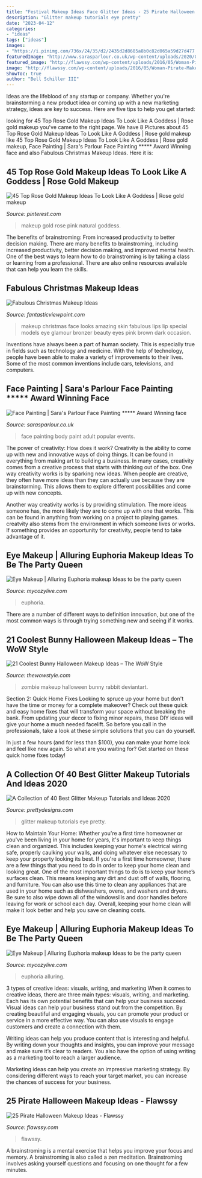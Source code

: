 ```yaml
---
title: "Festival Makeup Ideas Face Glitter Ideas - 25 Pirate Halloween Makeup Ideas"
description: "Glitter makeup tutorials eye pretty"
date: "2023-04-12"
categories:
- "ideas"
tags: ["ideas"]
images:
- "https://i.pinimg.com/736x/24/35/d2/2435d2d8685a8b0c82d065a59d27d477.jpg"
featuredImage: "http://www.sarasparlour.co.uk/wp-content/uploads/2020/04/20190704_1844052.jpg"
featured_image: "http://flawssy.com/wp-content/uploads/2016/05/Woman-Pirate-Makeup-Ideas.jpg"
image: "http://flawssy.com/wp-content/uploads/2016/05/Woman-Pirate-Makeup-Ideas.jpg"
ShowToc: true
author: "Bell Schiller III"
---
```



Ideas are the lifeblood of any startup or company. Whether you're brainstorming a new product idea or coming up with a new marketing strategy, ideas are key to success. Here are five tips to help you get started: 

	

		
looking for 45 Top Rose Gold Makeup Ideas To Look Like A Goddess | Rose gold makeup you've came to the right page. We have 8 Pictures about 45 Top Rose Gold Makeup Ideas To Look Like A Goddess | Rose gold makeup like 45 Top Rose Gold Makeup Ideas To Look Like A Goddess | Rose gold makeup, Face Painting | Sara&#039;s Parlour Face Painting ***** Award Winning face and also Fabulous Christmas Makeup Ideas. Here it is:
		
    
## 45 Top Rose Gold Makeup Ideas To Look Like A Goddess | Rose Gold Makeup

<img loading=lazy src="https://i.pinimg.com/736x/24/35/d2/2435d2d8685a8b0c82d065a59d27d477.jpg" onerror="this.onerror=null;this.src='https://tse2.mm.bing.net/th?id=OIP.Qg7an22LfPnfiJjn8OY-SgHaLG&amp;pid=15.1';" alt="45 Top Rose Gold Makeup Ideas To Look Like A Goddess | Rose gold makeup">

_Source: pinterest.com_

>makeup gold rose pink natural goddess. 

	

The benefits of brainstroming: From increased productivity to better decision making.
There are many benefits to brainstroming, including increased productivity, better decision making, and improved mental health. One of the best ways to learn how to do brainstroming is by taking a class or learning from a professional. There are also online resources available that can help you learn the skills.

    
## Fabulous Christmas Makeup Ideas

<img loading=lazy src="http://www.fantasticviewpoint.com/wp-content/uploads/2013/11/Amazing-Christmas-Face-Make-Up-Ideas-Looks-2013-2014-10.jpg" onerror="this.onerror=null;this.src='https://tse1.mm.bing.net/th?id=OIP.X-LLV98NssjPu_Hq7rvMhwHaLK&amp;pid=15.1';" alt="Fabulous Christmas Makeup Ideas">

_Source: fantasticviewpoint.com_

>makeup christmas face looks amazing skin fabulous lips lip special models eye glamour bronzer beauty eyes pink brown dark occasion. 

	

Inventions have always been a part of human society. This is especially true in fields such as technology and medicine. With the help of technology, people have been able to make a variety of improvements to their lives. Some of the most common inventions include cars, televisions, and computers.

    
## Face Painting | Sara&#039;s Parlour Face Painting ***** Award Winning Face

<img loading=lazy src="http://www.sarasparlour.co.uk/wp-content/uploads/2020/04/20190704_1844052.jpg" onerror="this.onerror=null;this.src='https://tse1.mm.bing.net/th?id=OIP.v4D4tlJ0WjZcBZFmJeUy0gHaOD&amp;pid=15.1';" alt="Face Painting | Sara&#039;s Parlour Face Painting ***** Award Winning face">

_Source: sarasparlour.co.uk_

>face painting body paint adult popular events. 

	

The power of creativity: How does it work?
Creativity is the ability to come up with new and innovative ways of doing things. It can be found in everything from making art to building a business. In many cases, creativity comes from a creative process that starts with thinking out of the box.
One way creativity works is by sparking new ideas. When people are creative, they often have more ideas than they can actually use because they are brainstorming. This allows them to explore different possibilities and come up with new concepts.

Another way creativity works is by providing stimulation. The more ideas someone has, the more likely they are to come up with one that works. This can be found in anything from working on a project to playing games. creatvity also stems from the environment in which someone lives or works. If something provides an opportunity for creativity, people tend to take advantage of it.

    
## Eye Makeup | Alluring Euphoria Makeup Ideas To Be The Party Queen

<img loading=lazy src="https://mycozylive.com/wp-content/uploads/2020/08/11-1.jpg" onerror="this.onerror=null;this.src='https://tse4.mm.bing.net/th?id=OIP.jBCmJYiMqt_ln94G6A-NhwHaKC&amp;pid=15.1';" alt="Eye Makeup | Alluring Euphoria makeup Ideas to be the party queen">

_Source: mycozylive.com_

>euphoria. 

	

There are a number of different ways to definition innovation, but one of the most common ways is through trying something new and seeing if it works.

    
## 21 Coolest Bunny Halloween Makeup Ideas – The WoW Style

<img loading=lazy src="http://thewowstyle.com/wp-content/uploads/2016/07/Zombie-Bunny-Halloween-Makeup.jpg" onerror="this.onerror=null;this.src='https://tse3.mm.bing.net/th?id=OIP.TTEcajhstJOB1jXQ-hJ8CQHaJ_&amp;pid=15.1';" alt="21 Coolest Bunny Halloween Makeup Ideas – The WoW Style">

_Source: thewowstyle.com_

>zombie makeup halloween bunny rabbit deviantart. 

	

Section 2: Quick Home Fixes
Looking to spruce up your home but don't have the time or money for a complete makeover? Check out these quick and easy home fixes that will transform your space without breaking the bank.
From updating your decor to fixing minor repairs, these DIY ideas will give your home a much needed facelift. So before you call in the professionals, take a look at these simple solutions that you can do yourself.

In just a few hours (and for less than $100), you can make your home look and feel like new again. So what are you waiting for? Get started on these quick home fixes today!

    
## A Collection Of 40 Best Glitter Makeup Tutorials And Ideas 2020

<img loading=lazy src="http://www.prettydesigns.com/wp-content/uploads/2017/12/a-collection-of-40-best-glitter-makeup-tutorials-and-ideas-for-2018-8.jpg" onerror="this.onerror=null;this.src='https://tse4.mm.bing.net/th?id=OIP.9RsxzN1Dcp1DTlo8BuCzTQHaHa&amp;pid=15.1';" alt="A Collection of 40 Best Glitter Makeup Tutorials and Ideas 2020">

_Source: prettydesigns.com_

>glitter makeup tutorials eye pretty. 

	

How to Maintain Your Home: Whether you're a first time homeowner or you've been living in your home for years, it's important to keep things clean and organized. This includes keeping your home's electrical wiring safe, properly caulking your walls, and doing whatever else necessary to keep your property looking its best.
If you're a first time homeowner, there are a few things that you need to do in order to keep your home clean and looking great. One of the most important things to do is to keep your home’s surfaces clean. This means keeping any dirt and dust off of walls, flooring, and furniture. You can also use this time to clean any appliances that are used in your home such as dishwashers, ovens, and washers and dryers. Be sure to also wipe down all of the windowsills and door handles before leaving for work or school each day. Overall, keeping your home clean will make it look better and help you save on cleaning costs.

    
## Eye Makeup | Alluring Euphoria Makeup Ideas To Be The Party Queen

<img loading=lazy src="https://mycozylive.com/wp-content/uploads/2020/08/18-2.jpg" onerror="this.onerror=null;this.src='https://tse4.mm.bing.net/th?id=OIP.gXaGZoQN-kYF812O29_RCwHaKY&amp;pid=15.1';" alt="Eye Makeup | Alluring Euphoria makeup Ideas to be the party queen">

_Source: mycozylive.com_

>euphoria alluring. 

	

3 types of creative ideas: visuals, writing, and marketing
When it comes to creative ideas, there are three main types: visuals, writing, and marketing. Each has its own potential benefits that can help your business succeed.
Visual ideas can help your business stand out from the competition. By creating beautiful and engaging visuals, you can promote your product or service in a more effective way. You can also use visuals to engage customers and create a connection with them.

Writing ideas can help you produce content that is interesting and helpful. By writing down your thoughts and insights, you can improve your message and make sure it’s clear to readers. You also have the option of using writing as a marketing tool to reach a larger audience.

Marketing ideas can help you create an impressive marketing strategy. By considering different ways to reach your target market, you can increase the chances of success for your business.

    
## 25 Pirate Halloween Makeup Ideas - Flawssy

<img loading=lazy src="http://flawssy.com/wp-content/uploads/2016/05/Woman-Pirate-Makeup-Ideas.jpg" onerror="this.onerror=null;this.src='https://tse1.mm.bing.net/th?id=OIP.jr3449M8_aICjuUWbZDzEQHaKW&amp;pid=15.1';" alt="25 Pirate Halloween Makeup Ideas - Flawssy">

_Source: flawssy.com_

>flawssy. 

	

A brainstroming is a mental exercise that helps you improve your focus and memory. A brainstroming is also called a zen meditation. Brainstroming involves asking yourself questions and focusing on one thought for a few minutes.

